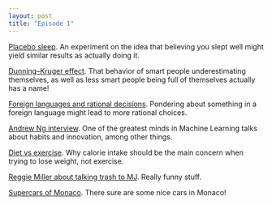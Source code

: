 ```yaml
---
layout: post
title: "Episode 1"
---
```


[Placebo sleep](http://www.theatlantic.com/health/archive/2014/01/study-believing-you-ve-slept-well-even-if-you-havent-improves-performance/283305/).
An experiment on the idea that believing you slept well might yield similar
results as actually doing it.

[Dunning–Kruger effect](http://en.wikipedia.org/wiki/Dunning%E2%80%93Kruger_effect).
That behavior of smart people underestimating themselves, as well as less smart people
being full of themselves actually has a name!

[Foreign languages and rational decisions](http://www.wired.com/2012/04/language-and-bias/).
Pondering about something in a foreign language might lead to more rational choices.

[Andrew Ng interview](http://www.huffingtonpost.com/2015/05/13/andrew-ng_n_7267682.html).
One of the greatest minds in Machine Learning talks about habits and innovation, among
other things.

[Diet vs exercise](http://www.washingtonpost.com/posteverything/wp/2015/05/15/take-off-that-fitbit-exercise-alone-wont-make-you-lose-weight/).
Why calorie intake should be the main concern when trying to lose weight, not exercise.

[Reggie Miller about talking trash to MJ](https://www.youtube.com/watch?v=Vkks7EqWnhU).
Really funny stuff.

[Supercars of Monaco](http://www.topgear.com/uk/photos/supercars-of-monaco-2015-05-22).
There sure are some nice cars in Monaco!
